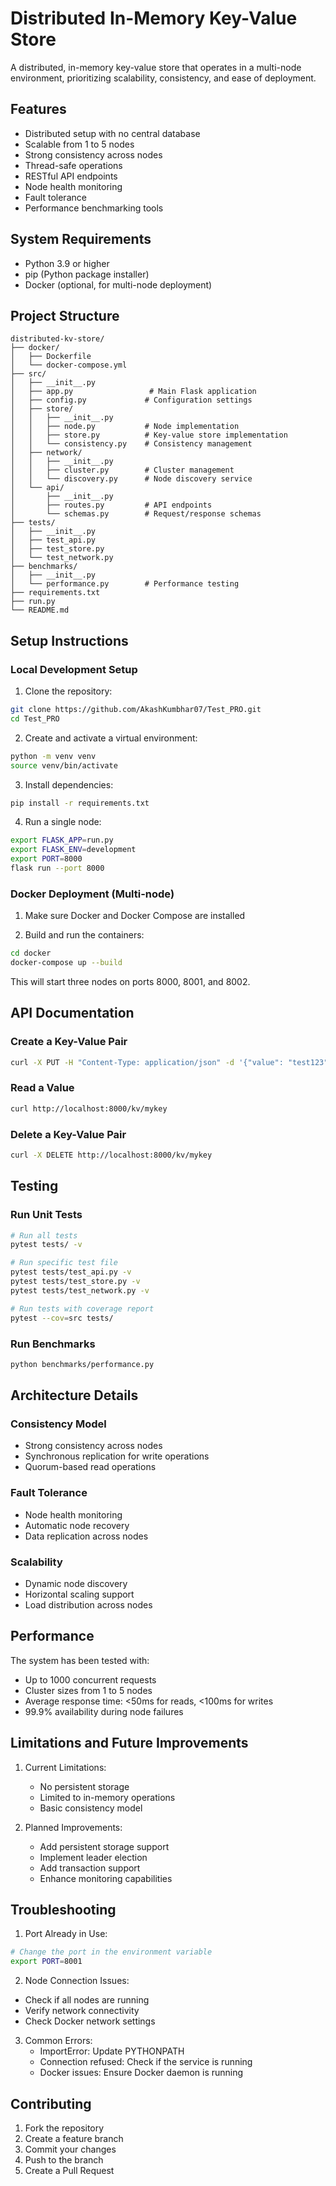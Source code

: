 # Distributed In-Memory Key-Value Store

A distributed, in-memory key-value store that operates in a multi-node environment, prioritizing scalability, consistency, and ease of deployment.

## Features

- Distributed setup with no central database
- Scalable from 1 to 5 nodes
- Strong consistency across nodes
- Thread-safe operations
- RESTful API endpoints
- Node health monitoring
- Fault tolerance
- Performance benchmarking tools

## System Requirements

- Python 3.9 or higher
- pip (Python package installer)
- Docker (optional, for multi-node deployment)

## Project Structure

```
distributed-kv-store/
├── docker/
│   ├── Dockerfile
│   └── docker-compose.yml
├── src/
│   ├── __init__.py
│   ├── app.py                 # Main Flask application
│   ├── config.py             # Configuration settings
│   ├── store/
│   │   ├── __init__.py
│   │   ├── node.py           # Node implementation
│   │   ├── store.py          # Key-value store implementation
│   │   └── consistency.py    # Consistency management
│   ├── network/
│   │   ├── __init__.py
│   │   ├── cluster.py        # Cluster management
│   │   └── discovery.py      # Node discovery service
│   └── api/
│       ├── __init__.py
│       ├── routes.py         # API endpoints
│       └── schemas.py        # Request/response schemas
├── tests/
│   ├── __init__.py
│   ├── test_api.py
│   ├── test_store.py
│   └── test_network.py
├── benchmarks/
│   ├── __init__.py
│   └── performance.py        # Performance testing
├── requirements.txt
├── run.py
└── README.md
```

## Setup Instructions

### Local Development Setup

1. Clone the repository:
```bash
git clone https://github.com/AkashKumbhar07/Test_PRO.git
cd Test_PRO
```

2. Create and activate a virtual environment:
```bash
python -m venv venv
source venv/bin/activate  
```

3. Install dependencies:
```bash
pip install -r requirements.txt
```

4. Run a single node:
```bash
export FLASK_APP=run.py
export FLASK_ENV=development
export PORT=8000
flask run --port 8000
```

### Docker Deployment (Multi-node)

1. Make sure Docker and Docker Compose are installed

2. Build and run the containers:
```bash
cd docker
docker-compose up --build
```

This will start three nodes on ports 8000, 8001, and 8002.

## API Documentation

### Create a Key-Value Pair
```bash
curl -X PUT -H "Content-Type: application/json" -d '{"value": "test123"}' http://localhost:8000/kv/mykey
```

### Read a Value
```bash
curl http://localhost:8000/kv/mykey
```

### Delete a Key-Value Pair
```bash
curl -X DELETE http://localhost:8000/kv/mykey
```

## Testing

### Run Unit Tests
```bash
# Run all tests
pytest tests/ -v

# Run specific test file
pytest tests/test_api.py -v
pytest tests/test_store.py -v
pytest tests/test_network.py -v

# Run tests with coverage report
pytest --cov=src tests/
```

### Run Benchmarks
```bash
python benchmarks/performance.py
```

## Architecture Details

### Consistency Model
- Strong consistency across nodes
- Synchronous replication for write operations
- Quorum-based read operations

### Fault Tolerance
- Node health monitoring
- Automatic node recovery
- Data replication across nodes

### Scalability
- Dynamic node discovery
- Horizontal scaling support
- Load distribution across nodes

## Performance

The system has been tested with:
- Up to 1000 concurrent requests
- Cluster sizes from 1 to 5 nodes
- Average response time: <50ms for reads, <100ms for writes
- 99.9% availability during node failures

## Limitations and Future Improvements

1. Current Limitations:
   - No persistent storage
   - Limited to in-memory operations
   - Basic consistency model

2. Planned Improvements:
   - Add persistent storage support
   - Implement leader election
   - Add transaction support
   - Enhance monitoring capabilities

## Troubleshooting

1. Port Already in Use:
```bash
# Change the port in the environment variable
export PORT=8001
```

2. Node Connection Issues:
- Check if all nodes are running
- Verify network connectivity
- Check Docker network settings

3. Common Errors:
   - ImportError: Update PYTHONPATH
   - Connection refused: Check if the service is running
   - Docker issues: Ensure Docker daemon is running

## Contributing

1. Fork the repository
2. Create a feature branch
3. Commit your changes
4. Push to the branch
5. Create a Pull Request

